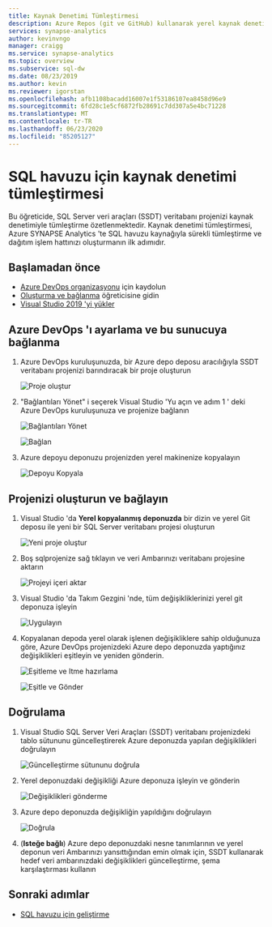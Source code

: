 ```yaml
---
title: Kaynak Denetimi Tümleştirmesi
description: Azure Repos (git ve GitHub) kullanarak yerel kaynak denetimi tümleştirmesiyle SQL havuzu için kurumsal sınıf veritabanı DevOps deneyimi.
services: synapse-analytics
author: kevinvngo
manager: craigg
ms.service: synapse-analytics
ms.topic: overview
ms.subservice: sql-dw
ms.date: 08/23/2019
ms.author: kevin
ms.reviewer: igorstan
ms.openlocfilehash: afb1108bacadd16007e1f53186107ea8458d96e9
ms.sourcegitcommit: 6fd28c1e5cf6872fb28691c7dd307a5e4bc71228
ms.translationtype: MT
ms.contentlocale: tr-TR
ms.lasthandoff: 06/23/2020
ms.locfileid: "85205127"
---
```

# <a name="source-control-integration-for-sql-pool"></a>SQL havuzu için kaynak denetimi tümleştirmesi

Bu öğreticide, SQL Server veri araçları (SSDT) veritabanı projenizi kaynak denetimiyle tümleştirme özetlenmektedir.  Kaynak denetimi tümleştirmesi, Azure SYNAPSE Analytics 'te SQL havuzu kaynağıyla sürekli tümleştirme ve dağıtım işlem hattınızı oluşturmanın ilk adımıdır.

## <a name="before-you-begin"></a>Başlamadan önce

- [Azure DevOps organizasyonu](https://azure.microsoft.com/services/devops/) için kaydolun
- [Oluşturma ve bağlanma](create-data-warehouse-portal.md) öğreticisine gidin
- [Visual Studio 2019 'yi yükler](https://visualstudio.microsoft.com/vs/older-downloads/)

## <a name="set-up-and-connect-to-azure-devops"></a>Azure DevOps 'ı ayarlama ve bu sunucuya bağlanma

1. Azure DevOps kuruluşunuzda, bir Azure depo deposu aracılığıyla SSDT veritabanı projenizi barındıracak bir proje oluşturun

   ![Proje oluştur](./media/sql-data-warehouse-source-control-integration/1-create-project-azure-devops.png "Proje oluştur")

2. "Bağlantıları Yönet" i seçerek Visual Studio 'Yu açın ve adım 1 ' deki Azure DevOps kuruluşunuza ve projenize bağlanın

   ![Bağlantıları Yönet](./media/sql-data-warehouse-source-control-integration/2-manage-connections.png "Bağlantıları Yönet")

   ![Bağlan](./media/sql-data-warehouse-source-control-integration/3-connect.png "Bağlan")

3. Azure depoyu deponuzu projenizden yerel makinenize kopyalayın

   ![Depoyu Kopyala](./media/sql-data-warehouse-source-control-integration/4-clone-repo.png "Depoyu Kopyala")

## <a name="create-and-connect-your-project"></a>Projenizi oluşturun ve bağlayın

1. Visual Studio 'da **Yerel kopyalanmış deponuzda** bir dizin ve yerel Git deposu ile yeni bir SQL Server veritabanı projesi oluşturun

   ![Yeni proje oluştur](./media/sql-data-warehouse-source-control-integration/5-create-new-project.png "Yeni proje oluşturma")  

2. Boş sqlprojenize sağ tıklayın ve veri Ambarınızı veritabanı projesine aktarın

   ![Projeyi içeri aktar](./media/sql-data-warehouse-source-control-integration/6-import-new-project.png "Projeyi içeri aktar")  

3. Visual Studio 'da Takım Gezgini 'nde, tüm değişikliklerinizi yerel git deponuza işleyin

   ![Uygulayın](./media/sql-data-warehouse-source-control-integration/6.5-commit-push-changes.png "İşleme")  

4. Kopyalanan depoda yerel olarak işlenen değişikliklere sahip olduğunuza göre, Azure DevOps projenizdeki Azure depo deponuzda yaptığınız değişiklikleri eşitleyin ve yeniden gönderin.

   ![Eşitleme ve Itme hazırlama](./media/sql-data-warehouse-source-control-integration/7-commit-push-changes.png "Eşitleme ve itme hazırlama")

   ![Eşitle ve Gönder](./media/sql-data-warehouse-source-control-integration/7.5-commit-push-changes.png "Eşitle ve Gönder")  

## <a name="validation"></a>Doğrulama

1. Visual Studio SQL Server Veri Araçları (SSDT) veritabanı projenizdeki tablo sütununu güncelleştirerek Azure deponuzda yapılan değişiklikleri doğrulayın

   ![Güncelleştirme sütununu doğrula](./media/sql-data-warehouse-source-control-integration/8-validation-update-column.png "Güncelleştirme sütununu doğrula")

2. Yerel deponuzdaki değişikliği Azure deponuza işleyin ve gönderin

   ![Değişiklikleri gönderme](./media/sql-data-warehouse-source-control-integration/9-push-column-change.png "Değişiklikleri gönderme")

3. Azure depo deponuzda değişikliğin yapıldığını doğrulayın

   ![Doğrula](./media/sql-data-warehouse-source-control-integration/10-verify-column-change-pushed.png "Değişiklikleri doğrula")

4. (**Isteğe bağlı**) Azure depo deponuzdaki nesne tanımlarının ve yerel deponun veri Ambarınızı yansıttığından emin olmak için, SSDT kullanarak hedef veri ambarınızdaki değişiklikleri güncelleştirme, şema karşılaştırması kullanın

## <a name="next-steps"></a>Sonraki adımlar

- [SQL havuzu için geliştirme](sql-data-warehouse-overview-develop.md)
